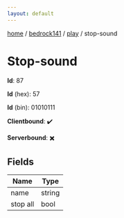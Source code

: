 ```yaml
---
layout: default
---
```


[home](/)  /  [bedrock141](/protocol/bedrock141)  /  [play](/protocol/bedrock141/play)  /  stop-sound

# Stop-sound

**Id**: 87

**Id** (hex): 57

**Id** (bin): 01010111

**Clientbound**: ✔️

**Serverbound**: ✖️

## Fields

Name | Type
---|---
name | string
stop all | bool


